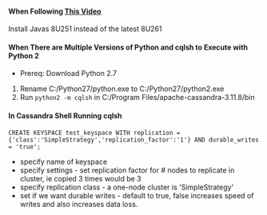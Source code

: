 #### When Following [This Video](https://www.youtube.com/watch?v=EEXtVn3zAqc&ab_channel=jumpstartCS)
Install Javas 8U251 instead of the latest 8U261

#### When There are Multiple Versions of Python and cqlsh to Execute with Python 2
- Prereq: Download Python 2.7
1. Rename C:/Python27/python.exe to C:/Python27/python2.exe
2. Run `python2 -m cqlsh` in C:/Program Files/apache-cassandra-3.11.8/bin


#### In Cassandra Shell Running cqlsh
`CREATE KEYSPACE test_keyspace WITH replication = {'class':'SimpleStrategy','replication_factor':'1'} AND durable_writes = 'true';`
- specify name of keyspace
- specify settings - set replication factor for # nodes to replicate in cluster, ie copied 3 times would be 3
- specify replication class - a one-node cluster is 'SimpleStrategy'
- set if we want durable writes - default to true, false increases speed of writes and also increases data loss.